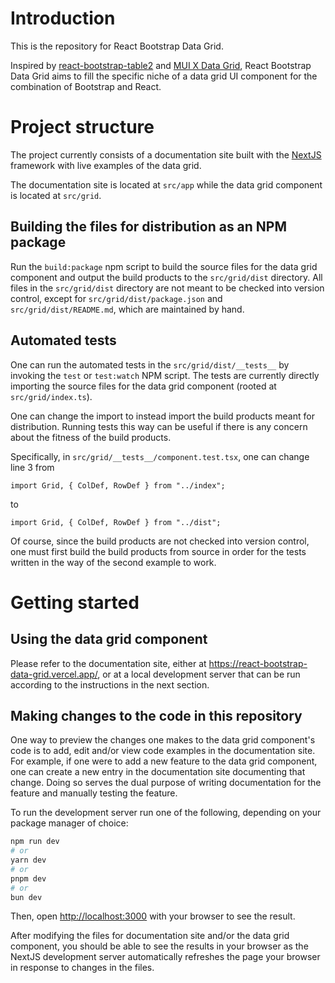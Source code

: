 # Introduction

This is the repository for React Bootstrap Data Grid.

Inspired by [react-bootstrap-table2](https://react-bootstrap-table.github.io/react-bootstrap-table2/)
and [MUI X Data Grid](https://mui.com/x/react-data-grid/),
React Bootstrap Data Grid aims to fill the specific niche of a data grid
UI component for the combination of Bootstrap and React.

# Project structure

The project currently consists of a documentation site built with the [NextJS](https://nextjs.org) framework with live
examples of the data grid.

The documentation site is located at `src/app` while the data grid component is located at `src/grid`.

## Building the files for distribution as an NPM package

Run the `build:package` npm script to build the source files for the data grid component and output the build products
to the `src/grid/dist` directory. All files in the `src/grid/dist` directory are not meant to be checked into version
control, except for `src/grid/dist/package.json` and `src/grid/dist/README.md`, which are maintained by hand.

## Automated tests

One can run the automated tests in the `src/grid/dist/__tests__` by invoking the `test` or `test:watch` NPM script. The
tests are currently directly importing the source files for the data grid component (rooted at `src/grid/index.ts`).

One can change the import to instead import the build products meant for distribution. Running tests this way can be
useful if there is any concern about the fitness of the build products.

Specifically, in `src/grid/__tests__/component.test.tsx`, one can change line 3 from

```tsx
import Grid, { ColDef, RowDef } from "../index";
```

to

```tsx
import Grid, { ColDef, RowDef } from "../dist";
```

Of course, since the build products are not checked into version control, one must first build the build products from
source in order for the tests written in the way of the second example to work.

# Getting started

## Using the data grid component

Please refer to the documentation site, either at https://react-bootstrap-data-grid.vercel.app/, or at a local
development server that can be run according to the instructions in the next section.

## Making changes to the code in this repository

One way to preview the changes one makes to the data grid component's code is to add, edit and/or view code examples in
the documentation site. For example, if one were to add a new feature to the data grid component, one can create a new
entry in the documentation site documenting that change. Doing so serves the dual purpose of writing documentation for
the feature and manually testing the feature.

To run the development server run one of the following, depending on your package manager of choice:

```bash
npm run dev
# or
yarn dev
# or
pnpm dev
# or
bun dev
```

Then, open [http://localhost:3000](http://localhost:3000) with your browser to see the result.

After modifying the files for documentation site and/or the data grid component, you should be able to see the results
in your browser as the NextJS development server automatically refreshes the page your browser in response to changes
in the files.